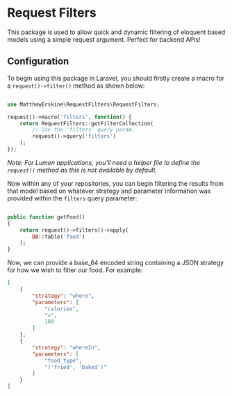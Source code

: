 # Request Filters

This package is used to allow quick and dynamic filtering of eloquent based models using a simple request argument. Perfect for backend APIs!

## Configuration

To begin using this package in Laravel, you should firstly create a macro for a `request()->filter()` method as shown below:

```php

use MatthewErskine\RequestFilters\RequestFilters;

request()->macro('filters', function() {
    return RequestFilters::getFilterCollection(
        // Use the 'filters' query param.
        request()->query('filters')
    );
});

```

*Note: For Lumen applications, you'll need a helper file to define the `request()` method as this is not available by default.*

Now within any of your repositories, you can begin filtering the results from that model based on whatever strategy and parameter information was provided within the `filters` query parameter:

```php

public function getFood()
{
    return request()->filters()->apply(
        DB::table('food')
    );
}

```

Now, we can provide a base_64 encoded string containing a JSON strategy for how we wish to filter our food. For example:

```json
[
    {
        "strategy": "where",
        "parameters": [
            "calories",
            ">",
            100
        ]
    },
    {
        "strategy": "whereIn",
        "parameters": [
            "food_type",
            "('fried', 'baked')"
        ]
    }
]
```
